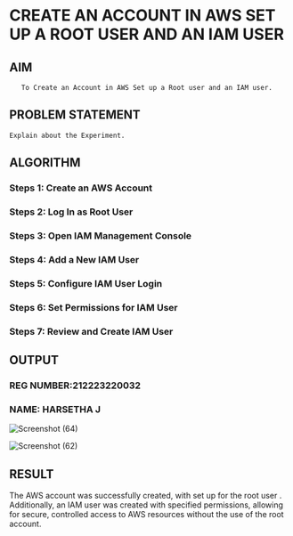  # CREATE AN  ACCOUNT IN AWS SET UP A ROOT USER AND AN IAM USER 
  ## AIM
       To Create an Account in AWS Set up a Root user and an IAM user.
## PROBLEM STATEMENT
    Explain about the Experiment.

## ALGORITHM
 ### Steps 1: Create an AWS Account
 ### Steps 2: Log In as Root User
 ### Steps 3: Open IAM Management Console
 ### Steps 4: Add a New IAM User
 ### Steps 5: Configure IAM User Login
 ### Steps 6: Set Permissions for IAM User
 ### Steps 7: Review and Create IAM User

## OUTPUT
### REG NUMBER:212223220032
### NAME: HARSETHA J
 ![Screenshot (64)](https://github.com/user-attachments/assets/4b80e86d-3d58-4ff9-a060-1646c8505e96)

![Screenshot (62)](https://github.com/user-attachments/assets/33704778-57f2-4b2b-88ab-19475cb2b24f)

## RESULT
 
The AWS account was successfully created, with set up for the root user . Additionally, an IAM user was created with specified permissions, allowing for secure, controlled access to AWS resources without the use of the root account.
  


